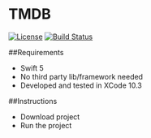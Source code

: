 TMDB
====
[![License](https://img.shields.io/badge/license-MIT-green.svg?style=flat)](https://github.com/fastlane/fastlane/blob/master/scan/LICENSE)
[![Build Status](https://api.travis-ci.org/dedeexe/tmdb_example.svg?branch=master)](https://travis-ci.org/dedeexe/tmdb_example/)


##Requirements
- Swift 5
- No third party lib/framework needed
- Developed and tested in XCode 10.3

##Instructions
- Download project
- Run the project
